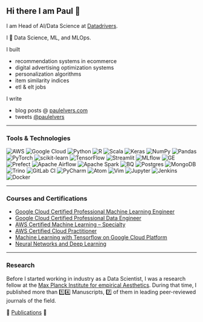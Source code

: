 ## Hi there I am Paul 👋


I am Head of AI/Data Science at [Datadrivers](www.datadrivers.de). 

I 💟 Data Science, ML, and MLOps. 

I built
- recommendation systems in ecommerce
- digital advertising optimization systems
- personalization algorithms
- item similarity indices
- etl & elt jobs

I write
- blog posts @ [paulelvers.com](http://www.paulelvers.com)
- tweets [@paulelvers](http://www.twitter.com/paulelvers)

---

### Tools & Technologies

![AWS](https://img.shields.io/badge/AWS-%23FF9900.svg?style=for-the-badge&logo=amazon-aws&logoColor=white)
![Google Cloud](https://img.shields.io/badge/GoogleCloud-%234285F4.svg?style=for-the-badge&logo=google-cloud&logoColor=white)
![Python](https://img.shields.io/badge/python-3670A0?style=for-the-badge&logo=python&logoColor=ffdd54) 
![R](https://img.shields.io/badge/r-%23276DC3.svg?style=for-the-badge&logo=r&logoColor=white)
![Scala](https://img.shields.io/badge/scala-%23DC322F.svg?style=for-the-badge&logo=scala&logoColor=white)
![Keras](https://img.shields.io/badge/Keras-%23D00000.svg?style=for-the-badge&logo=Keras&logoColor=white)
![NumPy](https://img.shields.io/badge/numpy-%23013243.svg?style=for-the-badge&logo=numpy&logoColor=white)
![Pandas](https://img.shields.io/badge/pandas-%23150458.svg?style=for-the-badge&logo=pandas&logoColor=white)
![PyTorch](https://img.shields.io/badge/PyTorch-%23EE4C2C.svg?style=for-the-badge&logo=PyTorch&logoColor=white)
![scikit-learn](https://img.shields.io/badge/scikit--learn-%23F7931E.svg?style=for-the-badge&logo=scikit-learn&logoColor=white)
![TensorFlow](https://img.shields.io/badge/TensorFlow-%23FF6F00.svg?style=for-the-badge&logo=TensorFlow&logoColor=white)
![Streamlit](https://img.shields.io/badge/Streamlit-%23EE4C2C.svg?style=for-the-badge&logo=Streamlit&logoColor=white)
![MLflow](https://img.shields.io/badge/MLflow-blue.svg?style=for-the-badge&logo=MLflow&logoColor=white)
![GE](https://img.shields.io/badge/Great%20Expectations-grey.svg?style=for-the-badge&logo=great-expectations&logoColor=white)
![Prefect](https://img.shields.io/badge/Prefect-blue?style=for-the-badge&logo=Prefect&logoColor=white)
![Apache Airflow](https://img.shields.io/badge/Apache%20Airflow-017CEE?style=for-the-badge&logo=Apache%20Airflow&logoColor=white)
![Apache Spark](https://img.shields.io/badge/Apache%20Spark-017CEE?style=for-the-badge&logo=Apache%20Spark&logoColor=white)
![BQ](https://img.shields.io/badge/Big%20Query-grey.svg?style=for-the-badge&logo=big-query&logoColor=white)
![Postgres](https://img.shields.io/badge/postgres-%23316192.svg?style=for-the-badge&logo=postgresql&logoColor=white)
![MongoDB](https://img.shields.io/badge/Mongodb-green.svg?style=for-the-badge&logo=mongodb&logoColor=white)
![Trino](https://img.shields.io/badge/Trino-%23316192.svg?style=for-the-badge&logo=trino&logoColor=white)
![GitLab CI](https://img.shields.io/badge/GitLabCI-%23181717.svg?style=for-the-badge&logo=gitlab&logoColor=white)
![PyCharm](https://img.shields.io/badge/pycharm-143?style=for-the-badge&logo=pycharm&logoColor=black&color=black&labelColor=green)
![Atom](https://img.shields.io/badge/Atom-%2366595C.svg?style=for-the-badge&logo=atom&logoColor=white)
![Vim](https://img.shields.io/badge/Vim-%2366595C.svg?style=for-the-badge&logo=vim&logoColor=white)
![Jupyter](https://img.shields.io/badge/Jupyter-orange.svg?style=for-the-badge&logo=jupyter&logoColor=white)
![Jenkins](https://img.shields.io/badge/jenkins-%232C5263.svg?style=for-the-badge&logo=jenkins&logoColor=white)
![Docker](https://img.shields.io/badge/docker-%230db7ed.svg?style=for-the-badge&logo=docker&logoColor=white)

---

### Courses and Certifications

- [Google Cloud Certified Professional Machine Learning Engineer](https://www.credential.net/d17c0b3e-92af-4120-bbf2-96906a5d0b24)
- [Google Cloud Certified Professional Data Engineer](https://www.credential.net/54b9aead-f141-4806-8595-1616a4c05afa?key=5e7bccbedfca60773e27f7c1e2ec3750d570d61488a97122b17a7863f0133a48)
- [AWS Certified Machine Learning – Specialty](https://www.credly.com/badges/d8d13423-2a56-4d3f-a2d9-371adc88acff)
- [AWS Certified Cloud Practitioner](https://www.credly.com/badges/e282feaa-0253-4107-b7f8-8707f8ff2b97)
- [Machine Learning with Tensorflow on Google Cloud Platform](https://www.coursera.org/account/accomplishments/specialization/2MHPTZQRMRPV?utm_source=link&utm_medium=certificate&utm_content=cert_image&utm_campaign=pdf_header_button&utm_product=s12n)
- [Neural Networks and Deep Learning](https://www.coursera.org/account/accomplishments/verify/YR54TY2E582U)

---

### Research

Before I started working in industry as a Data Scientist, I was a research fellow at the [Max Planck Institute for empirical Aesthetics](https://www.aesthetics.mpg.de/en.html). During that time, I published more than :one::four: Manuscripts, :seven: of them in leading peer-reviewed journals of the field.

:book: 
[Publications](https://scholar.google.com/citations?user=TJxthbYAAAAJ&hl=en) 
:book:
